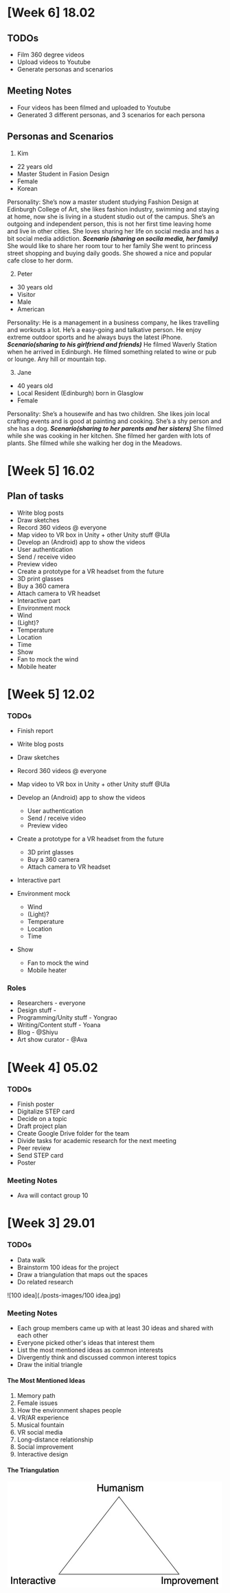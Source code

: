 # [Week 6] 18.02

## TODOs
- Film 360 degree videos 
- Upload videos to Youtube
- Generate personas and scenarios

## Meeting Notes
- Four videos has been filmed and uploaded to Youtube
- Generated 3 different personas, and 3 scenarios for each persona

## Personas and Scenarios 
1. Kim
- 22 years old 
- Master Student in Fasion Design
- Female
- Korean

Personality:
She’s now a master student studying Fashion Design at Edinburgh College of Art, she likes fashion industry, swimming and staying at home, now she is living in a student studio out of the campus.
She’s an outgoing and independent person, this is not her first time leaving home and live in other cities. She loves sharing her life on social media and has a bit social media addiction.
***Scenario (sharing on socila media, her family)***
She would like to share her room tour to her family
She went to princess street shopping and buying daily goods.
She showed a nice and popular cafe close to her dorm.

2. Peter 
- 30 years old
- Visitor
- Male
- American

Personality:
He is a management in a business company, he likes travelling and workouts a lot. He’s a easy-going and talkative person. He enjoy extreme outdoor sports and he always buys the latest iPhone.
***Scenario(sharing to his girlfriend and friends)***
He filmed Waverly Station when he arrived in Edinburgh.
He filmed something related to wine or pub or lounge.
Any hill or mountain top.

3. Jane
- 40 years old
- Local Resident (Edinburgh) born in Glasglow
- Female

Personality:
She’s a housewife and has two children. She likes join local crafting events and is good at painting and cooking. She’s a shy person and she has a dog.
***Scenario(sharing to her parents and her sisters)***
She filmed while she was cooking in her kitchen.
She filmed her garden with lots of plants.
She filmed while she walking her dog in the Meadows.

# [Week 5] 16.02

## Plan of tasks
- Write blog posts
- Draw sketches 
- Record 360 videos @ everyone 
- Map video to VR box in Unity + other Unity stuff @Ula 
- Develop an (Android) app to show the videos
 - User authentication
 - Send / receive video
 - Preview video
- Create a prototype for a VR headset from the future
- 3D print glasses 
- Buy a 360 camera 
- Attach camera to VR headset
- Interactive part
- Environment mock
 - Wind
 - (Light)?
 - Temperature
 - Location
 - Time 
- Show 
 - Fan to mock the wind
 - Mobile heater

# [Week 5] 12.02 

### TODOs

* Finish report 
* Write blog posts
* Draw sketches 
* Record 360 videos @ everyone
* Map video to VR box in Unity + other Unity stuff @Ula 
* Develop an (Android) app to show the videos
  * User authentication
  * Send / receive video
  * Preview video

* Create a prototype for a VR headset from the future
  * 3D print glasses 
  * Buy a 360 camera 
  * Attach camera to VR headset
* Interactive part
* Environment mock
  * Wind
  * (Light)?
  * Temperature
  * Location
  * Time 
* Show 
  * Fan to mock the wind
  * Mobile heater 


### Roles

* Researchers - everyone
* Design stuff - 
* Programming/Unity stuff - Yongrao
* Writing/Content stuff - Yoana
* Blog - @Shiyu
* Art show curator - @Ava 



# [Week 4] 05.02 

### TODOs

* Finish poster
* Digitalize STEP card
* Decide on a topic 
* Draft project plan
* Create Google Drive folder for the team
* Divide tasks for academic research for the next meeting
* Peer review
* Send STEP card
* Poster

### Meeting Notes

* Ava will contact group 10


# [Week 3] 29.01

### TODOs

* Data walk
* Brainstorm 100 ideas for the project 
* Draw a triangulation that maps out the spaces 
* Do related research

![100 idea](./posts-images/100 idea.jpg)

### Meeting Notes

* Each group members came up with at least 30 ideas and shared with each other 
* Everyone picked other's ideas that interest them
* List the most mentioned ideas as common interests
* Divergently think and discussed common interest topics 
* Draw the initial triangle

#### The Most Mentioned Ideas

1. Memory path
2. Female issues 
3. How the environment shapes people 
4. VR/AR experience 
5. Musical fountain 
6. VR social media
7. Long-distance relationship 
8. Social improvement 
9. Interactive design

#### The Triangulation

![Triangulation](./posts-images/triangle.jpg)
